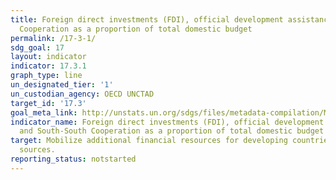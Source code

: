 ```yaml
---
title: Foreign direct investments (FDI), official development assistance and South-South
  Cooperation as a proportion of total domestic budget
permalink: /17-3-1/
sdg_goal: 17
layout: indicator
indicator: 17.3.1
graph_type: line
un_designated_tier: '1'
un_custodian_agency: OECD UNCTAD
target_id: '17.3'
goal_meta_link: http://unstats.un.org/sdgs/files/metadata-compilation/Metadata-Goal-17.pdf
indicator_name: Foreign direct investments (FDI), official development assistance
  and South-South Cooperation as a proportion of total domestic budget
target: Mobilize additional financial resources for developing countries from multiple
  sources.
reporting_status: notstarted
---
```

